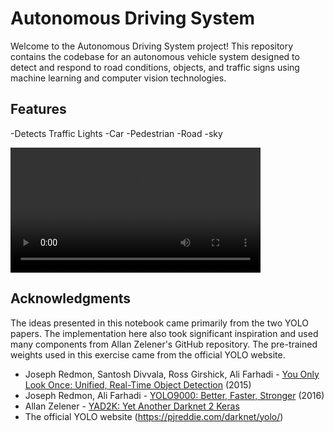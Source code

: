 # Autonomous Driving System

Welcome to the Autonomous Driving System project! This repository contains the codebase for an autonomous vehicle system designed to detect and respond to road conditions, objects, and traffic signs using machine learning and computer vision technologies.

## Features

-Detects Traffic Lights
-Car
-Pedestrian
-Road
-sky

<video width="400" height="200" src="nb_images/pred_video_compressed2.mp4" type="video/mp4" controls>
</video>

## Acknowledgments

The ideas presented in this notebook came primarily from the two YOLO papers. The implementation here also took significant inspiration and used many components from Allan Zelener's GitHub repository. The pre-trained weights used in this exercise came from the official YOLO website. 
- Joseph Redmon, Santosh Divvala, Ross Girshick, Ali Farhadi - [You Only Look Once: Unified, Real-Time Object Detection](https://arxiv.org/abs/1506.02640) (2015)
- Joseph Redmon, Ali Farhadi - [YOLO9000: Better, Faster, Stronger](https://arxiv.org/abs/1612.08242) (2016)
- Allan Zelener - [YAD2K: Yet Another Darknet 2 Keras](https://github.com/allanzelener/YAD2K)
- The official YOLO website (https://pjreddie.com/darknet/yolo/) 


